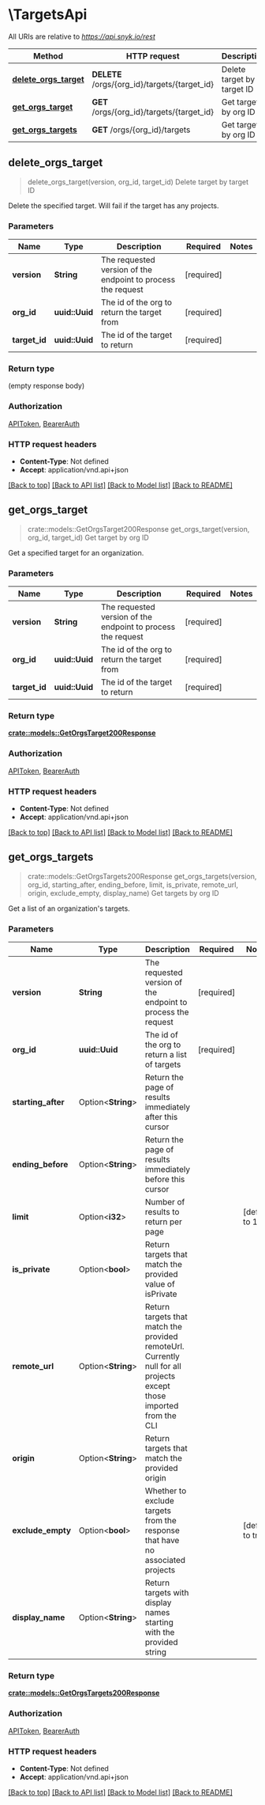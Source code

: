 # \TargetsApi

All URIs are relative to *https://api.snyk.io/rest*

Method | HTTP request | Description
------------- | ------------- | -------------
[**delete_orgs_target**](TargetsApi.md#delete_orgs_target) | **DELETE** /orgs/{org_id}/targets/{target_id} | Delete target by target ID
[**get_orgs_target**](TargetsApi.md#get_orgs_target) | **GET** /orgs/{org_id}/targets/{target_id} | Get target by org ID
[**get_orgs_targets**](TargetsApi.md#get_orgs_targets) | **GET** /orgs/{org_id}/targets | Get targets by org ID



## delete_orgs_target

> delete_orgs_target(version, org_id, target_id)
Delete target by target ID

Delete the specified target. Will fail if the target has any projects.

### Parameters


Name | Type | Description  | Required | Notes
------------- | ------------- | ------------- | ------------- | -------------
**version** | **String** | The requested version of the endpoint to process the request | [required] |
**org_id** | **uuid::Uuid** | The id of the org to return the target from | [required] |
**target_id** | **uuid::Uuid** | The id of the target to return | [required] |

### Return type

 (empty response body)

### Authorization

[APIToken](../README.md#APIToken), [BearerAuth](../README.md#BearerAuth)

### HTTP request headers

- **Content-Type**: Not defined
- **Accept**: application/vnd.api+json

[[Back to top]](#) [[Back to API list]](../README.md#documentation-for-api-endpoints) [[Back to Model list]](../README.md#documentation-for-models) [[Back to README]](../README.md)


## get_orgs_target

> crate::models::GetOrgsTarget200Response get_orgs_target(version, org_id, target_id)
Get target by org ID

Get a specified target for an organization.

### Parameters


Name | Type | Description  | Required | Notes
------------- | ------------- | ------------- | ------------- | -------------
**version** | **String** | The requested version of the endpoint to process the request | [required] |
**org_id** | **uuid::Uuid** | The id of the org to return the target from | [required] |
**target_id** | **uuid::Uuid** | The id of the target to return | [required] |

### Return type

[**crate::models::GetOrgsTarget200Response**](getOrgsTarget_200_response.md)

### Authorization

[APIToken](../README.md#APIToken), [BearerAuth](../README.md#BearerAuth)

### HTTP request headers

- **Content-Type**: Not defined
- **Accept**: application/vnd.api+json

[[Back to top]](#) [[Back to API list]](../README.md#documentation-for-api-endpoints) [[Back to Model list]](../README.md#documentation-for-models) [[Back to README]](../README.md)


## get_orgs_targets

> crate::models::GetOrgsTargets200Response get_orgs_targets(version, org_id, starting_after, ending_before, limit, is_private, remote_url, origin, exclude_empty, display_name)
Get targets by org ID

Get a list of an organization's targets.

### Parameters


Name | Type | Description  | Required | Notes
------------- | ------------- | ------------- | ------------- | -------------
**version** | **String** | The requested version of the endpoint to process the request | [required] |
**org_id** | **uuid::Uuid** | The id of the org to return a list of targets | [required] |
**starting_after** | Option<**String**> | Return the page of results immediately after this cursor |  |
**ending_before** | Option<**String**> | Return the page of results immediately before this cursor |  |
**limit** | Option<**i32**> | Number of results to return per page |  |[default to 10]
**is_private** | Option<**bool**> | Return targets that match the provided value of isPrivate |  |
**remote_url** | Option<**String**> | Return targets that match the provided remoteUrl. Currently null for all projects except those imported from the CLI |  |
**origin** | Option<**String**> | Return targets that match the provided origin |  |
**exclude_empty** | Option<**bool**> | Whether to exclude targets from the response that have no associated projects |  |[default to true]
**display_name** | Option<**String**> | Return targets with display names starting with the provided string |  |

### Return type

[**crate::models::GetOrgsTargets200Response**](getOrgsTargets_200_response.md)

### Authorization

[APIToken](../README.md#APIToken), [BearerAuth](../README.md#BearerAuth)

### HTTP request headers

- **Content-Type**: Not defined
- **Accept**: application/vnd.api+json

[[Back to top]](#) [[Back to API list]](../README.md#documentation-for-api-endpoints) [[Back to Model list]](../README.md#documentation-for-models) [[Back to README]](../README.md)

